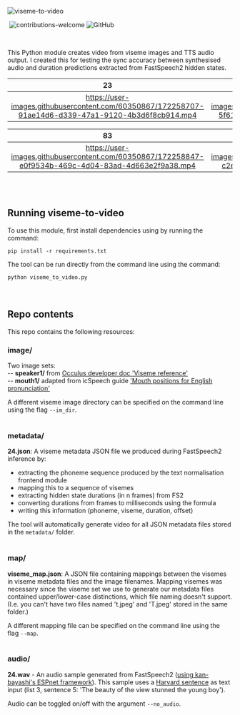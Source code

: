![viseme-to-video](https://user-images.githubusercontent.com/60350867/171479529-1d754e88-0934-45cd-a9ce-796e7aaa6534.png) <br />



[![<aflorithmic>](https://circleci.com/gh/aflorithmic/viseme-to-video.svg?style=svg)](https://app.circleci.com/pipelines/github/aflorithmic/viseme-to-video?branch=main&filter=all) ![contributions-welcome](https://img.shields.io/badge/contributions-welcome-ff69b4) ![GitHub](https://img.shields.io/github/license/aflorithmic/viseme-to-video)

<br />

This Python module creates video from viseme images and TTS audio output. I created this for testing the sync accuracy between synthesised audio and duration predictions extracted from FastSpeech2 hidden states. <br />



23            |  55 
:-------------------------:|:-------------------------:
https://user-images.githubusercontent.com/60350867/172258707-91ae14d6-d339-47a1-9120-4b3d6f8cb914.mp4 | https://user-images.githubusercontent.com/60350867/172258755-5f616ae3-f658-4626-807b-0e43b7949130.mp4 
  
83 | 92  
:-------------------------:|:-------------------------:
https://user-images.githubusercontent.com/60350867/172258847-e0f9534b-469c-4d04-83ad-4d663e2f9a38.mp4 |  https://user-images.githubusercontent.com/60350867/172258887-c2ebd30f-edcf-47c6-9668-e87e1e12ccfa.mp4



<br /><br />


## Running viseme-to-video
  

To use this module, first install dependencies using by running the command: <br />

`pip install -r requirements.txt` <br />

  
The tool can be run directly from the command line using the command: <br />

`python viseme_to_video.py` <br /><br /> <br />
  
## Repo contents

This repo contains the following resources:  <br />


### **image/** <br />
Two image sets: <br />
-- **speaker1/** from [Occulus developer doc 'Viseme reference'](https://developer.oculus.com/documentation/unity/audio-ovrlipsync-viseme-reference/ ) <br />
-- **mouth1/** adapted from icSpeech guide ['Mouth positions for English pronunciation'](https://icspeech.com/mouth-positions.html)

A different viseme image directory can be specified on the command line using the flag `--im_dir`. <br /><br />

### **metadata/** <br />
**24.json**: A viseme metadata JSON file we produced during FastSpeech2 inference by: <br />

- extracting the phoneme sequence produced by the text normalisation frontend module
- mapping this to a sequence of visemes
- extracting hidden state durations (in n frames) from FS2
- converting durations from frames to milliseconds using the formula
- writing this information (phoneme, viseme, duration, offset)

The tool will automatically generate video for all JSON metadata files stored in the `metadata/` folder. <br /><br />


### **map/** <br />
**viseme_map.json**: A JSON file containing mappings between the visemes in viseme metadata files and the image filenames. Mapping visemes was necessary since the viseme set we use to generate our metadata files contained upper/lower-case distinctions, which file naming doesn't support. (I.e. you can't have two files named 't.jpeg' and 'T.jpeg' stored in the same folder.) <br />

A different mapping file can be specified on the command line using the flag `--map`. <br /><br />


###  **audio/** <br />
**24.wav** -  An audio sample generated from FastSpeech2 ([using kan-bayashi's ESPnet framework](https://github.com/espnet/espnet)). This sample uses a [Harvard sentence](https://harvardsentences.com/) as text input (list 3, sentence 5: 'The beauty of the view stunned the young boy'). <br />

Audio can be toggled on/off with the argument `--no_audio`.
  
 
  <br /><br />

